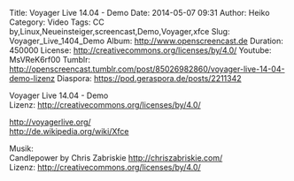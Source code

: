 Title: Voyager Live 14.04 - Demo
Date: 2014-05-07 09:31
Author: Heiko
Category: Video
Tags: CC by,Linux,Neueinsteiger,screencast,Demo,Voyager,xfce
Slug: Voyager_Live_1404_Demo
Album: http://www.openscreencast.de
Duration: 450000
License: http://creativecommons.org/licenses/by/4.0/
Youtube: MsVReK6rf00
Tumblr: http://openscreencast.tumblr.com/post/85026982860/voyager-live-14-04-demo-lizenz
Diaspora: https://pod.geraspora.de/posts/2211342

Voyager Live 14.04 - Demo  
Lizenz: <http://creativecommons.org/licenses/by/4.0/>  
  
<http://voyagerlive.org/>  
<http://de.wikipedia.org/wiki/Xfce>  
  
Musik:  
Candlepower by Chris Zabriskie <http://chriszabriskie.com/>  
Lizenz: <http://creativecommons.org/licenses/by/4.0/>

